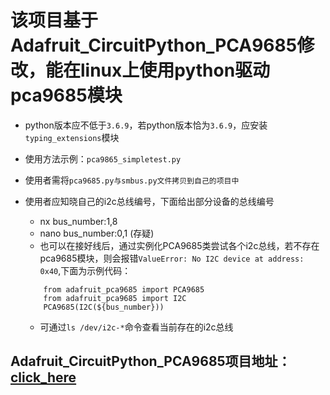 # 该项目基于Adafruit_CircuitPython_PCA9685修改，能在linux上使用python驱动pca9685模块

- python版本应不低于```3.6.9```，若python版本恰为```3.6.9```，应安装```typing_extensions```模块
- 使用方法示例：```pca9865_simpletest.py```
- 使用者需将```pca9685.py与smbus.py文件拷贝到自己的项目中```

- 使用者应知晓自己的i2c总线编号，下面给出部分设备的总线编号
  - nx bus_number:1,8
  - nano bus_number:0,1 (存疑)
  - 也可以在接好线后，通过实例化PCA9685类尝试各个i2c总线，若不存在pca9685模块，则会报错```ValueError: No I2C device at address: 0x40```,下面为示例代码：
  ```
      from adafruit_pca9685 import PCA9685
      from adafruit_pca9685 import I2C
      PCA9685(I2C(${bus_number}))
  ```
  - 可通过```ls /dev/i2c-*```命令查看当前存在的i2c总线
  


## Adafruit_CircuitPython_PCA9685项目地址：[click_here](https://github.com/adafruit/Adafruit_CircuitPython_PCA9685)
